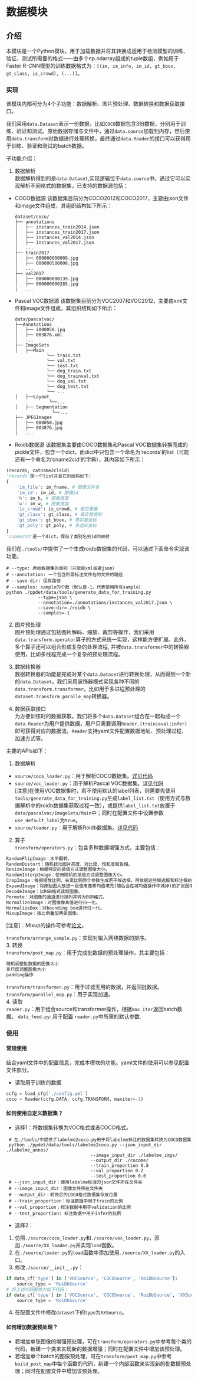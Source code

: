 # 数据模块

## 介绍
本模块是一个Python模块，用于加载数据并将其转换成适用于检测模型的训练、验证、测试所需要的格式——由多个np.ndarray组成的tuple数组，例如用于Faster R-CNN模型的训练数据格式为：`[(im, im_info, im_id, gt_bbox, gt_class, is_crowd), (...)]`。

### 实现
该模块内部可分为4个子功能：数据解析、图片预处理、数据转换和数据获取接口。

我们采用`data.Dataset`表示一份数据，比如`COCO`数据包含3份数据，分别用于训练、验证和测试。原始数据存储与文件中，通过`data.source`加载到内存，然后使用`data.transform`对数据进行处理转换，最终通过`data.Reader`的接口可以获得用于训练、验证和测试的batch数据。

子功能介绍：

1. 数据解析  
     数据解析得到的是`data.Dataset`,实现逻辑位于`data.source`中。通过它可以实现解析不同格式的数据集，已支持的数据源包括：
- COCO数据源
     该数据集目前分为COCO2012和COCO2017，主要由json文件和image文件组成，其组织结构如下所示：

  ```
  dataset/coco/
  ├── annotations
  │   ├── instances_train2014.json
  │   ├── instances_train2017.json
  │   ├── instances_val2014.json
  │   ├── instances_val2017.json
  |   ...
  ├── train2017
  │   ├── 000000000009.jpg
  │   ├── 000000580008.jpg
  |   ...
  ├── val2017
  │   ├── 000000000139.jpg
  │   ├── 000000000285.jpg
  |   ...
  ```


- Pascal VOC数据源
     该数据集目前分为VOC2007和VOC2012，主要由xml文件和image文件组成，其组织结构如下所示：


  ```
  data/pascalvoc/
  ├──Annotations
  │   ├── i000050.jpg
  │   ├── 003876.xml
  |   ...
  ├── ImageSets
  │   ├──Main
              └── train.txt
              └── val.txt
              └── test.txt
              └── dog_train.txt
              └── dog_trainval.txt
              └── dog_val.txt
              └── dog_test.txt
              └── ...
  │   ├──Layout
               └──...
  │   ├── Segmentation
                └──...
  ├── JPEGImages
  │   ├── 000050.jpg
  │   ├── 003876.jpg
  |   ...
  ```



- Roidb数据源
    该数据集主要由COCO数据集和Pascal VOC数据集转换而成的pickle文件，包含一个dict，而dict中只包含一个命名为‘records’的list（可能还有一个命名为‘cname2cid’的字典），其内容如下所示：
```python
(records, catname2clsid)
'records'是一个list并且它的结构如下:
{
    'im_file': im_fname, # 图像文件名
    'im_id': im_id, # 图像id
    'h': im_h, # 图像高度
    'w': im_w, # 图像宽度
    'is_crowd': is_crowd, # 是否重叠
    'gt_class': gt_class, # 真实框类别
    'gt_bbox': gt_bbox, # 真实框坐标
    'gt_poly': gt_poly, # 多边形坐标
}
'cname2id'是一个dict，保存了类别名到id的映射

```
我们在`./tools/`中提供了一个生成roidb数据集的代码，可以通过下面命令实现该功能。
```
# --type: 原始数据集的类别（只能是xml或者json）
# --annotation: 一个包含所需标注文件名的文件的路径
# --save-dir: 保存路径
# --samples: sample的个数（默认是-1，代表使用所有sample）
python ./ppdet/data/tools/generate_data_for_training.py
            --type=json \
            --annotation=./annotations/instances_val2017.json \
            --save-dir=./roidb \
            --samples=-1
```
 2. 图片预处理  
    图片预处理通过包括图片解码、缩放、裁剪等操作，我们采用`data.transform.operator`算子的方式来统一实现，这样能方便扩展。此外，多个算子还可以组合形成复杂的处理流程, 并被`data.transformer`中的转换器使用，比如多线程完成一个复杂的预处理流程。

 3. 数据转换器  
    数据转换器的功能是完成对某个`data.Dataset`进行转换处理，从而得到一个新的`data.Dataset`。我们采用装饰器模式实现各种不同的`data.transform.transformer`。比如用于多进程预处理的`dataset.transform.paralle_map`转换器。

 4. 数据获取接口  
     为方便训练时的数据获取，我们将多个`data.Dataset`组合在一起构成一个`data.Reader`为用户提供数据，用户只需要调用`Reader.[train|eval|infer]`即可获得对应的数据流。`Reader`支持yaml文件配置数据地址、预处理过程、加速方式等。

主要的APIs如下：




1. 数据解析  

 - `source/coco_loader.py`：用于解析COCO数据集。[详见代码](../ppdet/data/source/coco_loader.py)
 - `source/voc_loader.py`：用于解析Pascal VOC数据集。[详见代码](../ppdet/data/source/voc_loader.py)  
 [注意]在使用VOC数据集时，若不使用默认的label列表，则需要先使用`tools/generate_data_for_training.py`生成`label_list.txt`（使用方式与数据解析中的roidb数据集获取过程一致），或提供`label_list.txt`放置于`data/pascalvoc/ImageSets/Main`中；同时在配置文件中设置参数`use_default_label`为`true`。
 - `source/loader.py`：用于解析Roidb数据集。[详见代码](../ppdet/data/source/loader.py)

2. 算子  
 `transform/operators.py`：包含多种数据增强方式，主要包括：  

```  python
RandomFlipImage：水平翻转。
RandomDistort：随机扰动图片亮度、对比度、饱和度和色相。
ResizeImage：根据特定的插值方式调整图像大小。
RandomInterpImage：使用随机的插值方式调整图像大小。
CropImage：根据缩放比例、长宽比例两个参数生成若干候选框，再依据这些候选框和标注框的面积交并比(IoU)挑选出符合要求的裁剪结果。
ExpandImage：将原始图片放进一张使用像素均值填充(随后会在减均值操作中减掉)的扩张图中，再对此图进行裁剪、缩放和翻转。
DecodeImage：以RGB格式读取图像。
Permute：对图像的通道进行排列并转为BGR格式。
NormalizeImage：对图像像素值进行归一化。
NormalizeBox：对bounding box进行归一化。
MixupImage：按比例叠加两张图像。
```
[注意]：Mixup的操作可参考[论文](https://arxiv.org/pdf/1710.09412.pdf)。

`transform/arrange_sample.py`：实现对输入网络数据的排序。  
3. 转换  
`transform/post_map.py`：用于完成批数据的预处理操作，其主要包括：

```  python
随机调整批数据的图像大小
多尺度调整图像大小
padding操作
```
`transform/transformer.py`：用于过滤无用的数据，并返回批数据。
`transform/parallel_map.py`：用于实现加速。  
4. 读取  
`reader.py`：用于组合source和transformer操作，根据`max_iter`返回batch数据。
`data_feed.py`: 用于配置 `reader.py`中所需的默认参数.




### 使用
#### 常规使用
结合yaml文件中的配置信息，完成本模块的功能。yaml文件的使用可以参见配置文件部分。

 - 读取用于训练的数据

``` python
ccfg = load_cfg('./config.yml')
coco = Reader(ccfg.DATA, ccfg.TRANSFORM, maxiter=-1)
```
#### 如何使用自定义数据集？

- 选择1：将数据集转换为VOC格式或者COCO格式。
```
 # 在./tools/中提供了labelme2coco.py用于将labelme标注的数据集转换为COCO数据集
 python ./ppdet/data/tools/labelme2coco.py --json_input_dir ./labelme_annos/
                                --image_input_dir ./labelme_imgs/
                                --output_dir ./cocome/
                                --train_proportion 0.8
                                --val_proportion 0.2
                                --test_proportion 0.0
 # --json_input_dir：使用labelme标注的json文件所在文件夹
 # --image_input_dir：图像文件所在文件夹
 # --output_dir：转换后的COCO格式数据集存放位置
 # --train_proportion：标注数据中用于train的比例
 # --val_proportion：标注数据中用于validation的比例
 # --test_proportion: 标注数据中用于infer的比例
```
- 选择2：

1. 仿照`./source/coco_loader.py`和`./source/voc_loader.py`，添加`./source/XX_loader.py`并实现`load`函数。  
2. 在`./source/loader.py`的`load`函数中添加使用`./source/XX_loader.py`的入口。  
3. 修改`./source/__init__.py`：  


```python
if data_cf['type'] in ['VOCSource', 'COCOSource', 'RoiDbSource']:
    source_type = 'RoiDbSource'
# 将上述代码替换为如下代码：
if data_cf['type'] in ['VOCSource', 'COCOSource', 'RoiDbSource', 'XXSource']:
    source_type = 'RoiDbSource'
```

4. 在配置文件中修改`dataset`下的`type`为`XXSource`。  

#### 如何增加数据预处理？
- 若增加单张图像的增强预处理，可在`transform/operators.py`中参考每个类的代码，新建一个类来实现新的数据增强；同时在配置文件中增加该预处理。
- 若增加单个batch的图像预处理，可在`transform/post_map.py`中参考`build_post_map`中每个函数的代码，新建一个内部函数来实现新的批数据预处理；同时在配置文件中增加该预处理。
